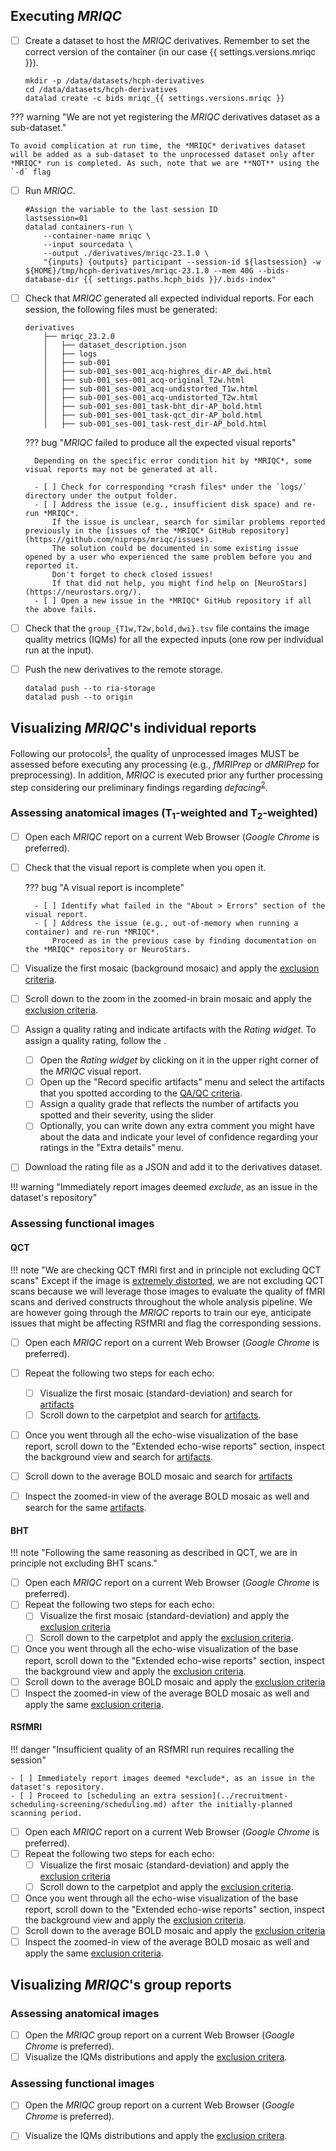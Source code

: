 ## Executing *MRIQC*

- [ ] Create a dataset to host the *MRIQC* derivatives.
    Remember to set the correct version of the container (in our case {{ settings.versions.mriqc }}).
    ``` shell
    mkdir -p /data/datasets/hcph-derivatives
    cd /data/datasets/hcph-derivatives
    datalad create -c bids mriqc_{{ settings.versions.mriqc }}
    ```
??? warning "We are not yet registering the *MRIQC* derivatives dataset as a sub-dataset."

    To avoid complication at run time, the *MRIQC* derivatives dataset will be added as a sub-dataset to the unprocessed dataset only after *MRIQC* run is completed. As such, note that we are **NOT** using the `-d` flag

- [ ] Run *MRIQC*.
    ```shell
    #Assign the variable to the last session ID
    lastsession=01
    datalad containers-run \
        --container-name mriqc \
        --input sourcedata \
        --output ./derivatives/mriqc-23.1.0 \
        "{inputs} {outputs} participant --session-id ${lastsession} -w ${HOME}/tmp/hcph-derivatives/mriqc-23.1.0 --mem 40G --bids-database-dir {{ settings.paths.hcph_bids }}/.bids-index"
    ```

- [ ] Check that *MRIQC* generated all expected individual reports.
    For each session, the following files must be generated:
    ``` text
    derivatives
        ├── mriqc_23.2.0
        │   ├── dataset_description.json
        │   ├── logs
        │   ├── sub-001
        │   ├── sub-001_ses-001_acq-highres_dir-AP_dwi.html
        │   ├── sub-001_ses-001_acq-original_T2w.html
        │   ├── sub-001_ses-001_acq-undistorted_T1w.html
        │   ├── sub-001_ses-001_acq-undistorted_T2w.html
        │   ├── sub-001_ses-001_task-bht_dir-AP_bold.html
        │   ├── sub-001_ses-001_task-qct_dir-AP_bold.html
        │   ├── sub-001_ses-001_task-rest_dir-AP_bold.html
    ```

    ??? bug "*MRIQC* failed to produce all the expected visual reports"

        Depending on the specific error condition hit by *MRIQC*, some visual reports may not be generated at all.
        
        - [ ] Check for corresponding *crash files* under the `logs/` directory under the output folder.
        - [ ] Address the issue (e.g., insufficient disk space) and re-run *MRIQC*.
            If the issue is unclear, search for similar problems reported previously in the [issues of the *MRIQC* GitHub repository](https://github.com/nipreps/mriqc/issues).
            The solution could be documented in some existing issue opened by a user who experienced the same problem before you and reported it.
            Don't forget to check closed issues!
            If that did not help, you might find help on [NeuroStars](https://neurostars.org/).
        - [ ] Open a new issue in the *MRIQC* GitHub repository if all the above fails.

- [ ] Check that the `group_{T1w,T2w,bold,dwi}.tsv` file contains the image quality metrics (IQMs) for all the expected inputs (one row per individual run at the input).
- [ ] Push the new derivatives to the remote storage.
    ```shell
    datalad push --to ria-storage
    datalad push --to origin
    ```

## Visualizing *MRIQC*'s individual reports

Following our protocols<sup>[1]</sup>, the quality of unprocessed images MUST be assessed before executing any processing (e.g., *fMRIPrep* or *dMRIPrep* for preprocessing).
In addition, *MRIQC* is executed prior any further processing step considering our preliminary findings regarding *defacing*<sup>[2]</sup>.

### Assessing anatomical images (T<sub>1</sub>-weighted and T<sub>2</sub>-weighted)
- [ ] Open each *MRIQC* report on a current Web Browser (*Google Chrome* is preferred).
- [ ] Check that the visual report is complete when you open it.

    ??? bug "A visual report is incomplete"

        - [ ] Identify what failed in the "About > Errors" section of the visual report.
        - [ ] Address the issue (e.g., out-of-memory when running a container) and re-run *MRIQC*.
            Proceed as in the previous case by finding documentation on the *MRIQC* repository or NeuroStars.

- [ ] Visualize the first mosaic (background mosaic) and apply the [exclusion criteria](qaqc-criteria.md#view-of-the-background-of-the-anatomical-image).
- [ ] Scroll down to the zoom in the zoomed-in brain mosaic and apply the [exclusion criteria](qaqc-criteria.md#zoomed-in-mosaic-view-of-the-brain).
- [ ] Assign a quality rating and indicate artifacts with the *Rating widget*.
    To assign a quality rating, follow the .
    - [ ] Open the *Rating widget* by clicking on it in the upper right corner of the *MRIQC* visual report.
    - [ ] Open up the "Record specific artifacts" menu and select the artifacts that you spotted according to the [QA/QC criteria](qaqc-criteria.md).
    - [ ] Assign a quality grade that reflects the number of artifacts you spotted and their severity, using the slider
    - [ ] Optionally, you can write down any extra comment you might have about the data and indicate your level of confidence regarding your ratings in the "Extra details" menu.
- [ ] Download the rating file as a JSON and add it to the derivatives dataset.

!!! warning "Immediately report images deemed *exclude*, as an issue in the dataset's repository"

### Assessing functional images

#### QCT

!!! note "We are checking QCT fMRI first and in principle not excluding QCT scans"
    Except if the image is [extremely distorted](qaqc-criteria.md#task-fmri-exclusion-criteria), we are not excluding QCT scans because we will leverage those images to evaluate the quality of fMRI scans and derived constructs throughout the whole analysis pipeline. We are however going through the *MRIQC* reports to train our eye, anticipate issues that might be affecting RSfMRI and flag the corresponding sessions.

- [ ] Open each *MRIQC* report on a current Web Browser (*Google Chrome* is preferred).
- [ ] Repeat the following two steps for each echo:
    - [ ] Visualize the first mosaic (standard-deviation) and search for [artifacts](qaqc-criteria.md#standard-deviation-of-signal-through-time)
    - [ ] Scroll down to the carpetplot and search for [artifacts](qaqc-criteria.md#carpetplot-and-nuisance-signals).
- [ ] Once you went through all the echo-wise visualization of the base report, scroll down to the "Extended echo-wise reports" section, inspect the background view and search for [artifacts](qaqc-criteria.md#view-of-the-background-of-the-voxel-wise-average-of-the-bold-timeseries).
- [ ] Scroll down to the average BOLD mosaic and search for [artifacts](qaqc-criteria.md#average-signal-through-time)
- [ ] Inspect the zoomed-in view of the average BOLD mosaic as well and search for the same [artifacts](qaqc-criteria.md#average-signal-through-time).


#### BHT

!!! note "Following the same reasoning as described in QCT, we are in principle not excluding BHT scans."

- [ ] Open each *MRIQC* report on a current Web Browser (*Google Chrome* is preferred).
- [ ] Repeat the following two steps for each echo:
    - [ ] Visualize the first mosaic (standard-deviation) and apply the [exclusion criteria](qaqc-criteria.md#standard-deviation-of-signal-through-time)
    - [ ] Scroll down to the carpetplot and apply the [exclusion criteria](qaqc-criteria.md#carpetplot-and-nuisance-signals).
- [ ] Once you went through all the echo-wise visualization of the base report, scroll down to the "Extended echo-wise reports" section, inspect the background view and apply the [exclusion criteria](qaqc-criteria.md#view-of-the-background-of-the-voxel-wise-average-of-the-bold-timeseries).
- [ ] Scroll down to the average BOLD mosaic and apply the [exclusion criteria](qaqc-criteria.md#average-signal-through-time)
- [ ] Inspect the zoomed-in view of the average BOLD mosaic as well and apply the same [exclusion criteria](qaqc-criteria.md#average-signal-through-time).

#### RSfMRI

!!! danger "Insufficient quality of an RSfMRI run requires recalling the session"

    - [ ] Immediately report images deemed *exclude*, as an issue in the dataset's repository.
    - [ ] Proceed to [scheduling an extra session](../recruitment-scheduling-screening/scheduling.md) after the initially-planned scanning period.

- [ ] Open each *MRIQC* report on a current Web Browser (*Google Chrome* is preferred).
- [ ] Repeat the following two steps for each echo:
    - [ ] Visualize the first mosaic (standard-deviation) and apply the [exclusion criteria](qaqc-criteria.md#standard-deviation-of-signal-through-time)
    - [ ] Scroll down to the carpetplot and apply the [exclusion criteria](qaqc-criteria.md#carpetplot-and-nuisance-signals). 
- [ ] Once you went through all the echo-wise visualization of the base report, scroll down to the "Extended echo-wise reports" section, inspect the background view and apply the [exclusion criteria](qaqc-criteria.md#view-of-the-background-of-the-voxel-wise-average-of-the-bold-timeseries).
- [ ] Scroll down to the average BOLD mosaic and apply the [exclusion criteria](qaqc-criteria.md#average-signal-through-time)
- [ ] Inspect the zoomed-in view of the average BOLD mosaic as well and apply the same [exclusion criteria](qaqc-criteria.md#average-signal-through-time).

## Visualizing *MRIQC*'s group reports

### Assessing anatomical images
- [ ] Open the *MRIQC* group report on a current Web Browser (*Google Chrome* is preferred).
- [ ] Visualize the IQMs distributions and apply the [exclusion critera](qaqc-criteria.md#group-report).

### Assessing functional images
- [ ] Open the *MRIQC* group report on a current Web Browser (*Google Chrome* is preferred).
- [ ] Visualize the IQMs distributions and apply the [exclusion critera](qaqc-criteria.md#group-report-1).


[1]: https://doi.org/10.3389/fnimg.2022.1073734 "Provins, C., … Esteban, O. (2023). Quality Control in functional MRI studies with MRIQC and fMRIPrep. Frontiers in Neuroimaging 1:1073734. doi:10.3389/fnimg.2022.1073734 (OA)."
[2]: https://rr.peercommunityin.org/articles/rec?id=346 "Provins, C., … Esteban, O. (2023). Defacing biases in manual and automated quality assessments of structural MRI with MRIQC, Stage 1 IPA (in principle acceptance) of Version 3 by Peer Community in Registered Reports."
